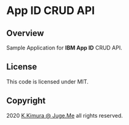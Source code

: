 # App ID CRUD API

## Overview

Sample Application for **IBM App ID** CRUD API.

## License

This code is licensed under MIT.

## Copyright

2020 [K.Kimura @ Juge.Me](https://github.com/dotnsf) all rights reserved.
